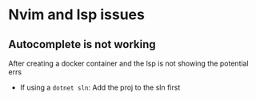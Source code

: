 # Nvim and lsp issues

## Autocomplete is not working

  After creating a docker container and the lsp is not showing the potential errs

- If using a ``dotnet sln``: Add the proj to the sln first
